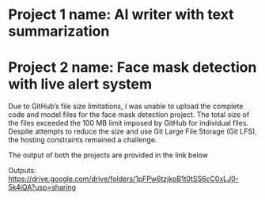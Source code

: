 # Project 1 name: AI writer with text summarization
# Project 2 name: Face mask detection with live alert system

Due to GitHub’s file size limitations, I was unable to upload the complete code and model files for the face mask detection project. The total size of the files exceeded the 100 MB limit imposed by GitHub for individual files. Despite attempts to reduce the size and use Git Large File Storage (Git LFS), the hosting constraints remained a challenge.

The output of both the projects are provided in the link below

Outputs:
https://drive.google.com/drive/folders/1pFPw6tzjkoB1t0tSS6cC0xLJ0-5k4jQA?usp=sharing
